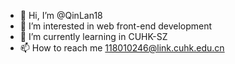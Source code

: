 - 👋 Hi, I’m @QinLan18
- 👀 I’m interested in web front-end development
- 🌱 I’m currently learning in CUHK-SZ
- 📫 How to reach me 118010246@link.cuhk.edu.cn

<!---
QinLan18/QinLan18 is a ✨ special ✨ repository because its `README.md` (this file) appears on your GitHub profile.
You can click the Preview link to take a look at your changes.
--->
